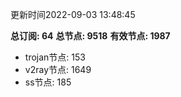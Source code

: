更新时间2022-09-03 13:48:45

**总订阅: 64**
**总节点: 9518**
**有效节点: 1987**
- trojan节点: 153
- v2ray节点: 1649
- ss节点: 185

